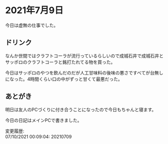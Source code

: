 # 2021年7月9日

今日は虚無の仕事でした。

## ドリンク

なんか世間ではクラフトコーラが流行っているらしいので成城石井で成城石井とサッポロのクラフトコーラと銘打たれてる物を買った。

今日はサッポロのやつを飲んだのだが人工甘味料の後味の悪さですべてが台無しになった。4時間くらい口の中がずっと甘くて最悪だった。

## あとがき

明日は友人のPCづくりに付き合うことになったので今日もちゃんと寝ます。

今日の日記はメインPCで書きました。

変更履歴:  
07/10/2021 00:09:04: 20210709  
